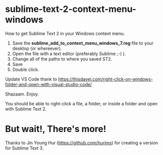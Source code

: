 sublime-text-2-context-menu-windows
===================================

How to get Sublime Text 2 in your Windows context menu.

1. Save the **sublime_add_to_context_menu_windows_7.reg** file to your desktop (or whereever).
2. Open the file with a text editor (preferably Sublime ;-) ).
3. Change all of the paths to where you saved ST2.
4. Save
5. Double click.

Update VS Code
thank to
https://thisdavej.com/right-click-on-windows-folder-and-open-with-visual-studio-code/


Shazaam.  Enjoy.

You should be able to right-click a file, a folder, or inside a folder and open with Sublime Text 2.

But wait!, There's more!
========================

Thanks to Jin Young Hur (https://github.com/hurims) for creating a version for Sublime Text 3.
